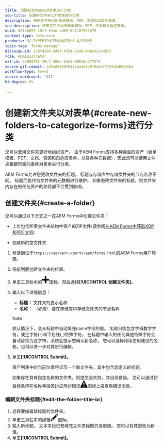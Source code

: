 ```yaml
---
title: 创建新文件夹以对表单进行分类
seo-title: 创建新文件夹以对表单进行分类
description: 使用文件夹组织表单模板、PDF、资源和自适应表单。
seo-description: 使用文件夹组织表单模板、PDF、资源和自适应表单。
uuid: 63fcb807-c9cf-49ae-ad69-6b1187543470
content-type: reference
products: SG_EXPERIENCEMANAGER/6.4/FORMS
topic-tags: forms-manager
discoiquuid: 2a8f4380-8d0f-4354-b2da-4e0c02a545e3
role: Administrator
exl-id: 6c989701-10c7-466e-b3e5-008a6d377574
source-git-commit: bd94d3949f0117aa3e1c9f0e84f7293a5d6b03b4
workflow-type: tm+mt
source-wordcount: '411'
ht-degree: 0%

---
```


# 创建新文件夹以对表单{#create-new-folders-to-categorize-forms}进行分类

您可以使用文件夹更好地组织资产。 由于AEM Forms支持多种类型的资产（表单模板、PDF、文档、资源和自适应表单，以及各种元数据），因此您可以使用文件夹根据所需的条件对表单进行分类。

AEM Forms允许您更改文件夹的标题。 标题与存储库中存储文件夹的节点名称不同。 标题而是作为文件夹的元数据进行维护。 如果更改文件夹的标题，则文件夹内存在的任何资产的路径都不会受到影响。

## 创建文件夹{#create-a-folder}

您可以通过以下方式之一在AEM Forms中创建文件夹：

* 上传包含所需文件夹结构中资产的ZIP文件(请参阅[在AEM Forms中获取XDP和PDF文档](/help/forms/using/get-xdp-pdf-documents-aem.md))

* 创建新的空文件夹

1. 登录到位于`https://<server>:<port>/aem/forms.html`的AEM Forms用户界面。
1. 导航到要创建文件夹的位置。
1. 单击工具栏中的![aem6forms_add](assets/aem6forms_add.png)图标，然后选择&#x200B;**[!UICONTROL 创建文件夹]**。

1. 输入以下详细信息：

   * **标题：** 文件夹的显示名称
   * **名称：** *（必需）* 要在存储库中存储文件夹的节点名称

   >[!NOTE]
   >
   >默认情况下，会从标题中自动填充name字段的值。 名称只能包含字母数字字符，或连字符(-)和下划线(_)特殊字符。 在标题中输入的任何其他特殊字符会自动替换为连字符，系统会提示您确认新名称。 您可以选择继续使用建议的名称，也可以进一步对其进行编辑。

1. 单击&#x200B;**[!UICONTROL Submit]。**

   资产列表中的当前位置将显示一个新文件夹，其中包含您定义的标题。

   如果存在具有指定名称的文件夹，则提交会失败，并出现错误。 您可以通过将鼠标悬停在名称字段旁边显示的错误![aem6forms_error_alert](assets/aem6forms_error_alert.png)图标上来查看错误消息。

### 编辑文件夹标题{#edit-the-folder-title-br}

1. 选择要编辑其标题的文件夹。
1. 单击工具栏中的编辑![aem6forms_edit](assets/aem6forms_edit.png)图标。
1. 输入新标题。 文本字段已预填充文件夹标题的当前值。 您可以将其更改为新值。
1. 单击&#x200B;**[!UICONTROL Submit]。**
